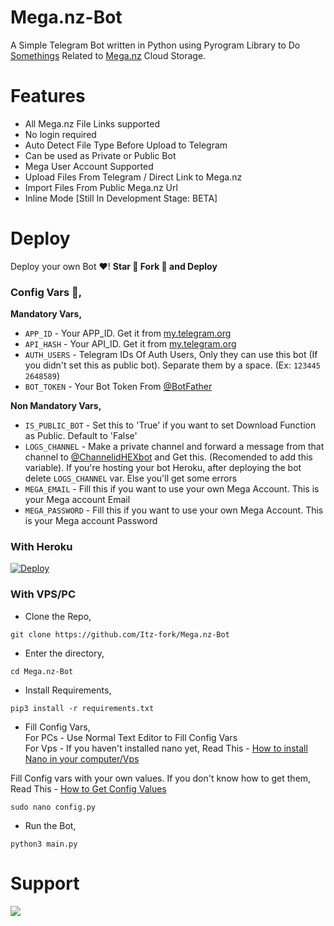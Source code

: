# Mega.nz-Bot
A Simple Telegram Bot written in Python using Pyrogram Library to Do [Somethings](https://github.com/XelilTurkSoy/Mega.nz-Bot#features) Related to [Mega.nz](https://mega.nz/) Cloud Storage.

# Features
- All Mega.nz File Links supported
- No login required
- Auto Detect File Type Before Upload to Telegram
- Can be used as Private or Public Bot
- Mega User Account Supported
- Upload Files From Telegram / Direct Link to Mega.nz
- Import Files From Public Mega.nz Url
- Inline Mode [Still In Development Stage: BETA]

# Deploy
Deploy your own Bot ♥️! **Star 🌟 Fork 🍴 and Deploy**

### Config Vars 📓,

**Mandatory Vars,**
- `APP_ID` - Your APP_ID. Get it from [my.telegram.org](my.telegram.org)
- `API_HASH` - Your API_ID. Get it from [my.telegram.org](my.telegram.org)
- `AUTH_USERS` - Telegram IDs Of Auth Users, Only they can use this bot (If you didn't set this as public bot). Separate them by a space. (Ex: `123445 2648589`)
- `BOT_TOKEN` - Your Bot Token From [@BotFather](https://t.me/BotFather)

**Non Mandatory Vars,**
- `IS_PUBLIC_BOT` - Set this to 'True' if you want to set Download Function as Public. Default to 'False'
- `LOGS_CHANNEL` - Make a private channel and forward a message from that channel to [@ChannelidHEXbot](https://t.me/ChannelidHEXbot) and Get this. (Recomended to add this variable). If you're hosting your bot Heroku, after deploying the bot delete `LOGS_CHANNEL` var. Else you'll get some errors
- `MEGA_EMAIL` - Fill this if you want to use your own Mega Account. This is your Mega account Email
- `MEGA_PASSWORD` - Fill this if you want to use your own Mega Account. This is your Mega account Password

### With Heroku
[![Deploy](https://www.herokucdn.com/deploy/button.svg)](https://heroku.com/deploy?template=https://github.com/XelilTurkSoy/Mega.nz-Bot)

### With VPS/PC

- Clone the Repo,
```
git clone https://github.com/Itz-fork/Mega.nz-Bot
```
- Enter the directory,
```
cd Mega.nz-Bot
```
- Install Requirements,
```
pip3 install -r requirements.txt
```
- Fill Config Vars, </br>
For PCs - Use Normal Text Editor to Fill Config Vars </br>
For Vps - If you haven't installed nano yet, Read This - [How to install Nano in your computer/Vps](https://gist.github.com/Itz-fork/fd11c08ef7464bdae3663a1f9c77c9e9)

Fill Config vars with your own values. If you don't know  how to get them, Read This - [How to Get Config Values](https://github.com/Itz-fork/Mega.nz-Bot#config-vars-)
```
sudo nano config.py
```
- Run the Bot,
```
python3 main.py
```

# Support
<a href="https://t.me/Nexa_bots"><img src="https://img.shields.io/badge/Support_Group-0a0a0a?style=for-the-badge&logo=telegram&logoColor=white"></a>
